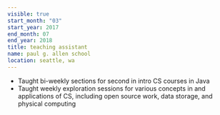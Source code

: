 ```yaml
---
visible: true
start_month: "03"
start_year: 2017
end_month: 07
end_year: 2018
title: teaching assistant
name: paul g. allen school
location: seattle, wa
---
```

- Taught bi-weekly sections for second in intro CS courses in Java
- Taught weekly exploration sessions for various concepts in and applications of CS, including open source work, data storage, and physical computing